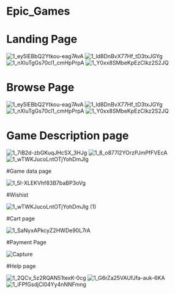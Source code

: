 # Epic_Games

# Landing Page

![1_ey5lEBbQ2Ytkou-eag7AvA](https://user-images.githubusercontent.com/95916859/150792813-253efbb0-cdd3-401d-9d34-079dd90bcb92.png)
![1_ld8DnBvX77Hf_tD3txJGYg](https://user-images.githubusercontent.com/95916859/150792847-52f05ed5-a1d6-4c51-b01a-2c0c78dfa106.png)
![1_nXluTgGs70cl1_cmHpPrpA](https://user-images.githubusercontent.com/95916859/150792882-1978d78f-868a-450a-987d-63fd6855f83f.png)
![1_Y0xx8SMbeKpEzCIkz2S2JQ](https://user-images.githubusercontent.com/95916859/150792889-99d4ef7e-08e9-413a-bf80-20655779f091.png)

# Browse Page

![1_ey5lEBbQ2Ytkou-eag7AvA](https://user-images.githubusercontent.com/95916859/150793162-2bbd90dc-bf13-497a-8072-03d57fc167e9.png)
![1_ld8DnBvX77Hf_tD3txJGYg](https://user-images.githubusercontent.com/95916859/150793166-8e26b0ba-65e8-4e89-a74f-394c26f88b68.png)
![1_nXluTgGs70cl1_cmHpPrpA](https://user-images.githubusercontent.com/95916859/150793169-f182995f-2cb1-4897-8d95-59b9f555d318.png)
![1_Y0xx8SMbeKpEzCIkz2S2JQ](https://user-images.githubusercontent.com/95916859/150793174-79b65689-8cdb-4e0b-a450-cfa1187111ff.png)


# Game Description page 

![1_7iB2d-zbGKuqJHcSX_3HJg](https://user-images.githubusercontent.com/95916859/150793701-1c4a25d1-ee88-4ac4-91d8-7c875dffd977.png)
![1_8_o877l2YOrzPJmPfFVEcA](https://user-images.githubusercontent.com/95916859/150793702-d7515150-6d47-4928-bfc5-7b52750b9db0.png)
![1_wTWKJucoLntOTjYohDmJlg](https://user-images.githubusercontent.com/95916859/150793712-ab14e0f4-a067-4429-9858-cd6b79ffd334.png)

#Game data page 

![1_5I-XLEKVhf83B7baBP3oVg](https://user-images.githubusercontent.com/95916859/150794028-b3fbb1d0-bb4e-49fd-9168-f8a32caff1c9.png)

#Wishist

![1_wTWKJucoLntOTjYohDmJlg (1)](https://user-images.githubusercontent.com/95916859/150794647-8d494096-c030-4bf7-afb9-cea03a131a90.png)

#Cart page

![1_SaNyxAPkcyZ2HWDe90L7rA](https://user-images.githubusercontent.com/95916859/150794782-d1aa99f3-9404-4ce2-adb1-4f32e73c1579.png)

#Payment Page

![Capture](https://user-images.githubusercontent.com/95916859/150795891-6a37fa83-e098-4a05-b41b-e4b35316c79e.PNG)

#Help page

![1_2QCv_5z2RQAN51texK-0cg](https://user-images.githubusercontent.com/95916859/150796262-5af63cdc-4fb6-4950-8bd6-b5881ee7d9da.png)
![1_G6rZa25VAUfJfa-auk-6KA](https://user-images.githubusercontent.com/95916859/150796272-7dec42a3-2697-40a1-9f4d-339758a44267.png)
![1_iFPfGsdjCl04Yy4nNNFmng](https://user-images.githubusercontent.com/95916859/150796275-8b16f8c8-a748-435e-99d5-76de45be62ac.png)
